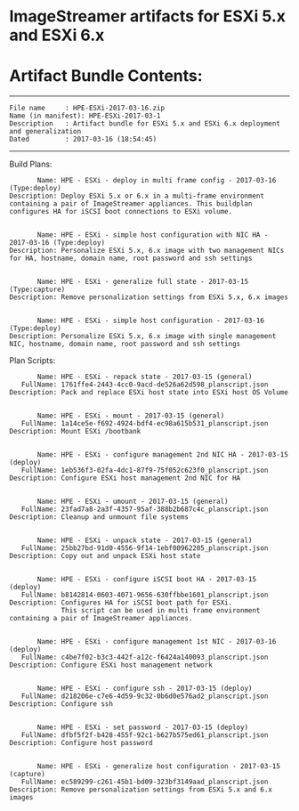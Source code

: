 # ImageStreamer artifacts for ESXi 5.x and ESXi 6.x

# Artifact Bundle Contents:


--------------------------------------------------------------------------------
	File name	  : HPE-ESXi-2017-03-16.zip
	Name (in manifest): HPE-ESXi-2017-03-1
	Description	  : Artifact bundle for ESXi 5.x and ESXi 6.x deployment and generalization
	Dated		  : 2017-03-16 (18:54:45)
--------------------------------------------------------------------------------

Build Plans:

	       Name: HPE - ESXi - deploy in multi frame config - 2017-03-16 (Type:deploy)
	Description: Deploy ESXi 5.x or 6.x in a multi-frame environment containing a pair of ImageStreamer appliances. This buildplan configures HA for iSCSI boot connections to ESXi volume.


	       Name: HPE - ESXi - simple host configuration with NIC HA - 2017-03-16 (Type:deploy)
	Description: Personalize ESXi 5.x, 6.x image with two management NICs for HA, hostname, domain name, root password and ssh settings


	       Name: HPE - ESXi - generalize full state - 2017-03-15 (Type:capture)
	Description: Remove personalization settings from ESXi 5.x, 6.x images


	       Name: HPE - ESXi - simple host configuration - 2017-03-16 (Type:deploy)
	Description: Personalize ESXi 5.x, 6.x image with single management NIC, hostname, domain name, root password and ssh settings



Plan Scripts:

	       Name: HPE - ESXi - repack state - 2017-03-15 (general)
	   FullName: 1761ffe4-2443-4cc0-9acd-de526a62d598_planscript.json
	Description: Pack and replace ESXi host state into ESXi host OS Volume


	       Name: HPE - ESXi - mount - 2017-03-15 (general)
	   FullName: 1a14ce5e-f692-4924-bdf4-ec98a615b531_planscript.json
	Description: Mount ESXi /bootbank


	       Name: HPE - ESXi - configure management 2nd NIC HA - 2017-03-15 (deploy)
	   FullName: 1eb536f3-02fa-4dc1-87f9-75f052c623f0_planscript.json
	Description: Configure ESXi host management 2nd NIC for HA


	       Name: HPE - ESXi - umount - 2017-03-15 (general)
	   FullName: 23fad7a8-2a3f-4357-95af-388b2b687c4c_planscript.json
	Description: Cleanup and unmount file systems


	       Name: HPE - ESXi - unpack state - 2017-03-15 (general)
	   FullName: 25bb27bd-91d0-4556-9f14-1ebf00962205_planscript.json
	Description: Copy out and unpack ESXi host state


	       Name: HPE - ESXi - configure iSCSI boot HA - 2017-03-15 (deploy)
	   FullName: b8142814-0603-4071-9656-630ffbbe1601_planscript.json
	Description: Configures HA for iSCSI boot path for ESXi. 
	             This script can be used in multi frame environment containing a pair of ImageStreamer appliances.


	       Name: HPE - ESXi - configure management 1st NIC - 2017-03-16 (deploy)
	   FullName: c4be7f02-b3c3-442f-a12c-f6424a140093_planscript.json
	Description: Configure ESXi host management network


	       Name: HPE - ESXi - configure ssh - 2017-03-15 (deploy)
	   FullName: d218206e-c7e6-4d59-9c32-0b6d0e576ad2_planscript.json
	Description: Configure ssh


	       Name: HPE - ESXi - set password - 2017-03-15 (deploy)
	   FullName: dfbf5f2f-b428-455f-92c1-b627b575ed61_planscript.json
	Description: Configure host password


	       Name: HPE - ESXi - generalize host configuration - 2017-03-15 (capture)
	   FullName: ec589299-c261-45b1-bd09-323bf3149aad_planscript.json
	Description: Remove personalization settings from ESXi 5.x and 6.x images


